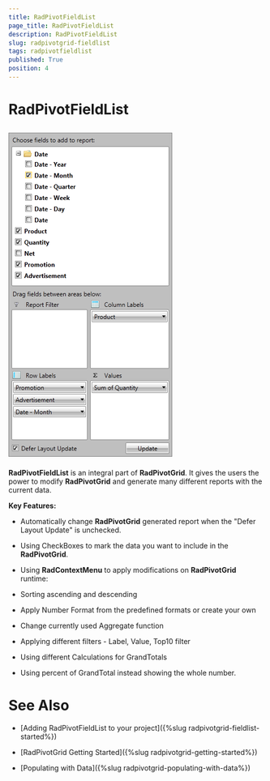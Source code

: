 ```yaml
---
title: RadPivotFieldList
page_title: RadPivotFieldList
description: RadPivotFieldList
slug: radpivotgrid-fieldlist
tags: radpivotfieldlist
published: True
position: 4
---
```


# RadPivotFieldList



## ![Rad Pivot Field List Getting Started 01](images/RadPivotFieldList_GettingStarted_01.png)

__RadPivotFieldList__ is an integral part of __RadPivotGrid__. It gives the users the power to modify __RadPivotGrid__
      and generate many different reports with the current data.

__Key Features:__

* Automatically change __RadPivotGrid__ generated report when the "Defer Layout Update" is unchecked.
      		

* Using CheckBoxes to mark the data you want to include in the __RadPivotGrid__.
      		

* Using __RadContextMenu__ to apply modifications on __RadPivotGrid__ runtime:
      		

* Sorting ascending and descending

* Apply Number Format from the predefined formats or create your own

* Change currently used Aggregate function

* Applying different filters - Label, Value, Top10 filter

* Using different Calculations for GrandTotals

* Using percent of GrandTotal instead showing the whole number.

# See Also

 * [Adding RadPivotFieldList to your project]({%slug radpivotgrid-fieldlist-started%})

 * [RadPivotGrid Getting Started]({%slug radpivotgrid-getting-started%})

 * [Populating with Data]({%slug radpivotgrid-populating-with-data%})
